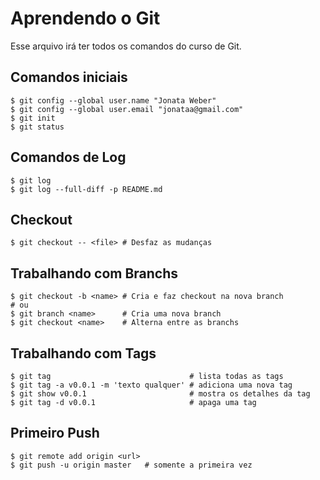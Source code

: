 # Aprendendo o Git
Esse arquivo irá ter todos os comandos do curso de Git.

## Comandos iniciais

```shell
$ git config --global user.name "Jonata Weber"
$ git config --global user.email "jonataa@gmail.com"
$ git init
$ git status
```

## Comandos de Log

```shell
$ git log
$ git log --full-diff -p README.md
```

## Checkout

```shell
$ git checkout -- <file> # Desfaz as mudanças
```

## Trabalhando com Branchs

```shell
$ git checkout -b <name> # Cria e faz checkout na nova branch
# ou
$ git branch <name>      # Cria uma nova branch
$ git checkout <name>    # Alterna entre as branchs
```

## Trabalhando com Tags

```shell
$ git tag                               # lista todas as tags
$ git tag -a v0.0.1 -m 'texto qualquer' # adiciona uma nova tag
$ git show v0.0.1                       # mostra os detalhes da tag
$ git tag -d v0.0.1                     # apaga uma tag
```

## Primeiro Push

```shell
$ git remote add origin <url>
$ git push -u origin master   # somente a primeira vez
```
